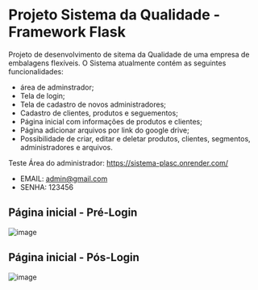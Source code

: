 # Projeto Sistema da Qualidade - Framework Flask

Projeto de desenvolvimento de sitema da Qualidade de uma empresa de embalagens flexíveis.
O Sistema atualmente contém as seguintes funcionalidades:
- área de adminstrador;
- Tela de login;
- Tela de cadastro de novos administradores;
- Cadastro de clientes, produtos e seguementos;
- Página inicial com informações de produtos e clientes;
- Página adicionar arquivos por link do google drive;
- Possibilidade de criar, editar e deletar produtos, clientes, segmentos, administradores e arquivos.

Teste Área do administrador: https://sistema-plasc.onrender.com/
- EMAIL: admin@gmail.com
- SENHA: 123456

## Página inicial - Pré-Login
![image](https://github.com/gladistory/backup_plasc/assets/69911251/f94c9373-aee0-498b-9250-a31394ab59c7)

## Página inicial - Pós-Login
![image](https://github.com/gladistory/backup_plasc/assets/69911251/25615ce3-8e8c-48b0-9aef-28bcaff40251)

